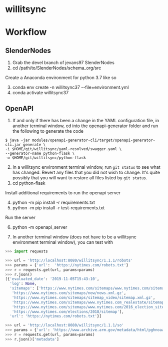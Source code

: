 # willitsync

# Workflow

## SlenderNodes

1. Grab the devel branch of jevans97 SlenderNodes
2. cd /path/to/SlenderNodes/schema_org/src

Create a Anaconda environment for python 3.7 like so

3. conda env create -n willitsync37 --file=environment.yml
4. conda activate willitsync37

## OpenAPI

1. If and only if there has been a change in the YAML configuration file, in another terminal window, cd into the openapi-generator folder and run the following to generate the code

```shell
$ java -jar modules/openapi-generator-cli/target/openapi-generator-cli.jar generate \
-i $HOME/git/willitsync/yaml-resolved/swagger.yaml \
--generator-name python-flask \
-o $HOME/git/willitsync/python-flask
```

2. In a willitsync environment terminal window, run `git status` to see what has changed.  Revert any files that you did not wish to change.  It's quite possibly that you will want to restore all files listed by `git status`.
3. cd python-flask

Install additional requirements to run the openapi server

4. python -m pip install -r requirements.txt
5. python -m pip install -r test-requirements.txt

Run the server

6. python -m openapi_server

7. In another terminal window (does not have to be a willitsync environment terminal window), you can test with

```python
>>> import requests

>>> url = 'http://localhost:8080/willitsync/1.1.1/robots'
>>> params = {'url':  'https://nytimes.com/robots.txt'}
>>> r = requests.get(url, params=params)
>>> r.json()
[{'evaluated_date': '2019-11-05T15:43:10',
  'log': None,
  'sitemaps': ['https://www.nytimes.com/sitemaps/www.nytimes.com/sitemap.xml.gz',
   'https://www.nytimes.com/sitemaps/new/news.xml.gz',
   'https://www.nytimes.com/sitemaps/sitemap_video/sitemap.xml.gz',
   'https://www.nytimes.com/sitemaps/www.nytimes.com_realestate/sitemap.xml.gz',
   'https://www.nytimes.com/sitemaps/www.nytimes.com/2016_election_sitemap.xml.gz',
   'https://www.nytimes.com/elections/2018/sitemap'],
  'url': 'https://nytimes.com/robots.txt'}]
```

```python
>>> url = 'http://localhost:8080/willitsync/1.1.1/so'
>>> params = {'url': 'https://www.archive.arm.gov/metadata/html/pghnoaaaosM1.b1.html'}
>>> r = requests.get(url, params=params) 
>>> r.json()['metadata']
```
